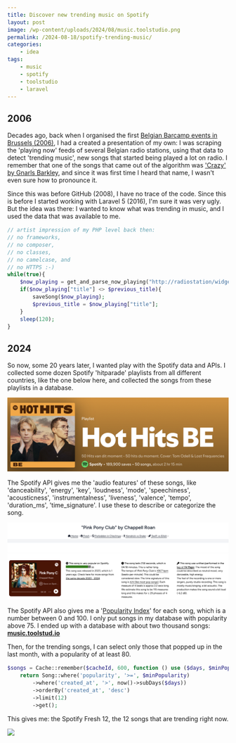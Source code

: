 ```yaml
---
title: Discover new trending music on Spotify
layout: post
image: /wp-content/uploads/2024/08/music.toolstudio.png
permalink: /2024-08-18/spotify-trending-music/
categories:
    - idea
tags:
    - music
    - spotify
    - toolstudio
    - laravel
---
```


## 2006

Decades ago, back when I organised the first [Belgian Barcamp events in Brussels (2006)](/2006/05/09/barcamp-brussels-10-days-to-go/), I had a created a presentation of my own: I was scraping the 'playing now' feeds of several Belgian radio stations, using that data to detect 'trending music', new songs that started being played a lot on radio. I remember that one of the songs that came out of the algorithm was ['Crazy' by Gnarls Barkley](https://www.youtube.com/watch?v=-N4jf6rtyuw), and since it was first time I heard that name, I wasn't even sure how to pronounce it.

Since this was before GitHub (2008), I have no trace of the code. Since this is before I started working with Laravel 5 (2016), I'm sure it was very ugly. But the idea was there: I wanted to know what was trending in music, and I used the data that was available to me.

```php
// artist impression of my PHP level back then:
// no frameworks,
// no composer,
// no classes,
// no camelcase, and
// no HTTPS :-)
while(true){
    $now_playing = get_and_parse_now_playing("http://radiostation/widget/nowplaying.html");
    if($now_playing["title"] <> $previous_title){
        saveSong($now_playing);
        $previous_title = $now_playing["title"];
    }
    sleep(120);
}
```

## 2024 

So now, some 20 years later, I wanted play with the Spotify data and APIs. I collected some dozen Spotify 'hitparade' playlists from all different countries, like the one below here, and collected the songs from these playlists in a database.

![](/wp-content/uploads/2024/08/hothitsbe.png)

The Spotify API gives me the 'audio features' of these songs, like 'danceability', 'energy', 'key', 'loudness', 'mode', 'speechiness', 'acousticness', 'instrumentalness', 'liveness', 'valence', 'tempo', 'duration_ms', 'time_signature'. I use these to describe or categorize the song.

![](/wp-content/uploads/2024/08/chappellroan.png)

The Spotify API also gives me a '[Popularity Index](https://www.artist.tools/features/spotify-popularity-index)' for each song, which is a number between 0 and 100. I only put songs in my database with popularity above 75.
I ended up with a database with about two thousand songs: [**music.toolstud.io**](https://music.toolstud.io/)

Then, for the trending songs, I can select only those that popped up in the last month, with a popularity of at least 80.

```php
$songs = Cache::remember($cacheId, 600, function () use ($days, $minPopularity) {
    return Song::where('popularity', '>=', $minPopularity)
        ->where('created_at', '>', now()->subDays($days))
        ->orderBy('created_at', 'desc')
        ->limit(12)
        ->get();
```
This gives me: the Spotify Fresh 12, the 12 songs that are trending right now.

![](/wp-content/uploads/2024/08/music.toolstudio.png)
